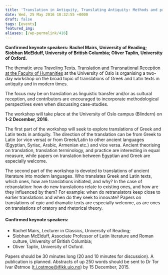 ```yaml
---
title: 'Translation in Antiquity, Translating Antiquity: Methods and practices'
date: Wed, 25 May 2016 10:32:55 +0000
draft: false
tags: [events]
featured_img: 
aliases: [/wp-permalink/416]
---
```


<div class="entry-post"><strong>Confirmed keynote speakers: Rachel Mairs, University of Reading; Siobhan McElduff, University of British Columbia; Oliver Taplin, University of Oxford.</strong>

The thematic area <a href="http://www.hf.uio.no/english/research/theme/traveling-texts/">Traveling Texts. Translation and Transnational Reception at the Faculty of Humanities</a> at the University of Oslo is organising a two-day workshop on the broad topic of translations of Greek and Latin texts in antiquity and in modern times.

The focus may be on translation as linguistic transfer and/or as cultural reception, and contributors are encouraged to incorporate methodological perspectives even when discussing case-studies.

The workshop will take place at the University of Oslo campus (Blindern) on <strong>1-2 December, 2016</strong>.

The first part of the workshop will seek to explore translations of Greek and Latin texts in antiquity. The direction of the translation can be from Greek to Latin (or vice versa) or from Greek/Latin to other ancient languages (Egyptian, Syriac, Arabic, Armenian etc.) and vice versa. Ancient theorising on translation, translation terminology, and practice are interesting in equal measure, while papers on translation between Egyptian and Greek are especially welcome.

The second part of the workshop is devoted to translations of ancient literature into modern languages. Who translates Greek and Latin texts, which ones, how are translations initiated, and why? In the case of retranslation: how do new translations relate to existing ones, and how are they influenced by them? For example: when do retranslators keep close to earlier translations and when do they seek to innovate? Papers on translations of epic and dramatic texts are especially welcome, as are ones on translations of oratory and rhetorical theory.
<h4>Confirmed keynote speakers:</h4>
<ul>
 	<li>Rachel Mairs, Lecturer in Classics, University of Reading;</li>
 	<li>Siobhan McElduff, Associate Professor of Latin literature and Roman culture, University of British Columbia;</li>
 	<li>Oliver Taplin, University of Oxford.</li>
</ul>
Papers should be 30 minutes long (20 and 10 minutes for discussion). A publication is planned. Abstracts of up 250 words should be sent to Dr Tor Ivar Østmoe (<a href="mailto:t.i.ostmoe@ifikk.uio.no">t.i.ostmoe@ifikk.uio.no</a>) by 15 December, 2015.</div>